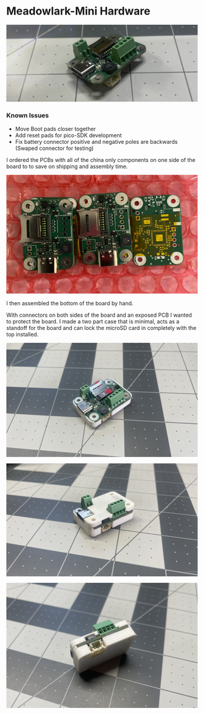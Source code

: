 # Meadowlark-Mini Hardware

![Banner showing PCB](https://github.com/colinhalebrown/Meadowlark-Mini/blob/main/Documentation/images/banner.jpg)

### Known Issues
* Move Boot pads closer together
* Add reset pads for pico-SDK development
* Fix battery connector positive and negative poles are backwards (Swaped connector for testing)

I ordered the PCBs with all of the china only components on one side of the board to to save on shipping and assembly time.

![PCB on arrival](https://github.com/colinhalebrown/Meadowlark-Mini/blob/main/Documentation/images/IMG_4507.jpeg)

I then assembled the bottom of the board by hand.

With connectors on both sides of the board and an exposed PCB I wanted to protect the board. I made a two part case that is minimal, acts as a standoff for the board and can lock the microSD card in completely with the top installed. 

![PCB bottom case](https://github.com/colinhalebrown/Meadowlark-Mini/blob/main/Documentation/images/IMG_4573.jpeg)

![PCB top case](https://github.com/colinhalebrown/Meadowlark-Mini/blob/main/Documentation/images/IMG_4571.jpeg)

![PCB on its side](https://github.com/colinhalebrown/Meadowlark-Mini/blob/main/Documentation/images/IMG_4570.jpeg)